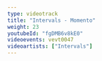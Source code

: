```yaml
---
type: videotrack
title: "Intervals - Momento"
weight: 23
youtubeId: "fgDMB6v8kE0"
videoevents: vevt0047
videoartists: ["Intervals"]
---
```

